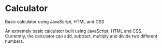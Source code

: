 # Calculator
Basic calculator using JavaScript, HTML and CSS

An extremely basic calculator built using JavaScript, HTML and CSS. Curretntly, the calculator can add, subtract, multiply and divide two different numbers.

